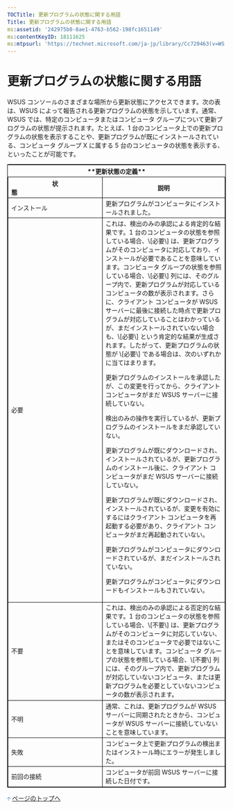 ```yaml
---
TOCTitle: 更新プログラムの状態に関する用語
Title: 更新プログラムの状態に関する用語
ms:assetid: '242975b0-8ae1-4763-b562-198fc1651149'
ms:contentKeyID: 18111625
ms:mtpsurl: 'https://technet.microsoft.com/ja-jp/library/Cc720463(v=WS.10)'
---
```


更新プログラムの状態に関する用語
================================

WSUS コンソールのさまざまな場所から更新状態にアクセスできます。次の表は、WSUS によって報告される更新プログラムの状態を示しています。通常、WSUS では、特定のコンピュータまたはコンピュータ グループについて更新プログラムの状態が提示されます。たとえば、1 台のコンピュータ上での更新プログラムの状態を表示することや、更新プログラムが既にインストールされている、コンピュータ グループ X に属する 5 台のコンピュータの状態を表示する、といったことが可能です。

 
<table style="border:1px solid black;">
<tr>
<th colspan="2">
**更新状態の定義**
</th>
</tr>
<tr>
<th style="border:1px solid black;" >
状態                                                  

</th>
<th style="border:1px solid black;" >
説明

</th>
</tr>
<tr>
<td style="border:1px solid black;">
インストール

</td>
<td style="border:1px solid black;">
更新プログラムがコンピュータにインストールされました。

</td>
</tr>
<tr>
<td style="border:1px solid black;">
必要

</td>
<td style="border:1px solid black;">
これは、検出のみの承認による肯定的な結果です。1 台のコンピュータの状態を参照している場合、\[必要\] は、更新プログラムがそのコンピュータに対応しており、インストールが必要であることを意味しています。コンピュータ グループの状態を参照している場合、\[必要\] 列には、そのグループ内で、更新プログラムが対応しているコンピュータの数が表示されます。さらに、クライアント コンピュータが WSUS サーバーに最後に接続した時点で更新プログラムが対応していることはわかっているが、まだインストールされていない場合も、\[必要\] という肯定的な結果が生成されます。したがって、更新プログラムの状態が \[必要\] である場合は、次のいずれかに当てはまります。
  
更新プログラムのインストールを承認したが、この変更を行ってから、クライアント コンピュータがまだ WSUS サーバーに接続していない。
  
検出のみの操作を実行しているが、更新プログラムのインストールをまだ承認していない。
  
更新プログラムが既にダウンロードされ、インストールされているが、更新プログラムのインストール後に、クライアント コンピュータがまだ WSUS サーバーに接続していない。
  
更新プログラムが既にダウンロードされ、インストールされているが、変更を有効にするにはクライアント コンピュータを再起動する必要があり、クライアント コンピュータがまだ再起動されていない。
  
更新プログラムがコンピュータにダウンロードされているが、まだインストールされていない。
  
更新プログラムがコンピュータにダウンロードもインストールもされていない。

</td>
</tr>
<tr>
<td style="border:1px solid black;">
不要

</td>
<td style="border:1px solid black;">
これは、検出のみの承認による否定的な結果です。1 台のコンピュータの状態を参照している場合、\[不要\] は、更新プログラムがそのコンピュータに対応していない、またはそのコンピュータで必要ではないことを意味しています。コンピュータ グループの状態を参照している場合、\[不要\] 列には、そのグループ内で、更新プログラムが対応していないコンピュータ、または更新プログラムを必要としていないコンピュータの数が表示されます。

</td>
</tr>
<tr>
<td style="border:1px solid black;">
不明

</td>
<td style="border:1px solid black;">
通常、これは、更新プログラムが WSUS サーバーに同期されたときから、コンピュータが WSUS サーバーに接続していないことを意味しています。

</td>
</tr>
<tr>
<td style="border:1px solid black;">
失敗

</td>
<td style="border:1px solid black;">
コンピュータ上で更新プログラムの検出またはインストール時にエラーが発生しました。

</td>
</tr>
<tr>
<td style="border:1px solid black;">
前回の接続

</td>
<td style="border:1px solid black;">
コンピュータが前回 WSUS サーバーに接続した日付です。

</td>
</tr>
</table>
 
![](images/Cc720463.arrow_px_up(ja-jp,WS.10).gif) [ページのトップへ](#ctl00_rs1_eb1_panel1)
